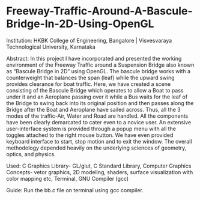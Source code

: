 # Freeway-Traffic-Around-A-Bascule-Bridge-In-2D-Using-OpenGL

Institution: HKBK College of Engineering, Bangalore | Visvesvaraya Technological University, Karnataka

Abstract: In this project I have incorporated and presented the working environment of the Freeway Traffic around a Suspension Bridge also known as “Bascule Bridge in 2D” using OpenGL. The bascule bridge works with a counterweight that balances the span (leaf) while the upward swing provides clearance for boat traffic. Here, we have created a scene consisting of the Bascule Bridge which operates to allow a Boat to pass under it and an Aeroplane passing over it while a Bus waits for the leaf of the Bridge to swing back into its original position and then passes along the Bridge after the Boat and Aeroplane have sailed across. Thus, all the 3 modes of the traffic-Air, Water and Road are handled. All the components have been clearly demarcated to cater even to a novice user.  An extensive user-interface system is provided through a popup menu with all the toggles attached to the right mouse button. We have even provided keyboard interface to start, stop motion and to exit the window. The overall methodology depended heavily on the underlying sciences of geometry, optics, and physics.

Used: C Graphics Library- GL/glut, C Standard Library, Computer Graphics Concepts- vetor graphics, 2D modeling, shaders, surface visualization with color mapping etc, Terminal, GNU Compiler (gcc)

Guide: Run the bb.c file on terminal using gcc compiler.
